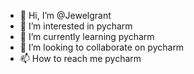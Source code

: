 - 👋 Hi, I’m @Jewelgrant
- 👀 I’m interested in pycharm
- 🌱 I’m currently learning pycharm
- 💞️ I’m looking to collaborate on pycharm
- 📫 How to reach me pycharm

<!---
Jewelgrant/Jewelgrant is a ✨ special ✨ repository because its `README.md` (this file) appears on your GitHub profile.
You can click the Preview link to take a look at your changes.
--->
